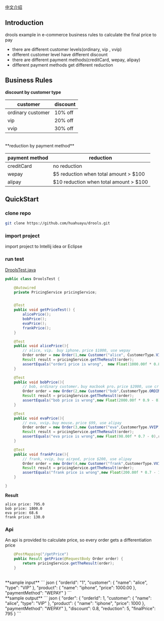 [中文介绍](https://github.com/huahuayu/drools/blob/master/README_CN.md)
## Introduction 
drools example in e-commerce business rules to calculate the final price to pay  

- there are different customer levels(ordinary, vip , vvip)  
- different customer level have different discount   
- there are different payment methods(creditCard, wepay, alipay)  
- different payment methods get different reduction  

## Business Rules
**discount by customer type**  

| customer  | discount  |
|---|---|
| ordinary customer  | 10% off  |
| vip  | 20% off  |
| vvip  | 30% off  |

<br>
**reduction by payment method** 

| payment method  | reduction  |
|---|---|
| creditCard  | no reduction  |
| wepay  | $5 reduction when total amount > $100  |
| alipay  | $10 reduction when total amount > $100  |

## QuickStart
### clone repo
``` bash
git clone https://github.com/huahuayu/drools.git
```

### import project
import project to Intellij idea or Eclipse

### run test
[DroolsTest.java](https://github.com/huahuayu/drools/blob/master/src/test/java/com/huahuayu/drools/DroolsTest.java) 
 
``` java
public class DroolsTest {

    @Autowired
    private PricingService pricingService;


    @Test
    public void getPriceTest() {
        alicePrice();
        bobPrice();
        evaPrice();
        frankPrice();
    }

    @Test
    public void alicePrice(){
        // alice, vip， buy iphone，price $1000, use wepay
        Order order = new Order(1,new Customer("alice", CustomerType.VIP),new Product("iphone",1000.00f), PaymentMethod.WEPAY);
        Result result = pricingService.getTheResult(order);
        assertEquals("order1 price is wrong",  new Float(1000.00f * 0.8 - 5),result.getFinalPrice());
    }

    @Test
    public void bobPrice(){
        // bob, ordinary customer，buy macbook pro，price $2000, use credit card
        Order order = new Order(2,new Customer("bob",CustomerType.ORDINARY),new Product("macbook pro",2000.00f), PaymentMethod.CREDITCARD);
        Result result = pricingService.getTheResult(order);
        assertEquals("bob price is wrong",new Float(2000.00f * 0.9 - 0),result.getFinalPrice());
    }

    @Test
    public void evaPrice(){
        // eva, vvip，buy mouse，price $99, use alipay
        Order order = new Order(3,new Customer("eva",CustomerType.VVIP),new Product("mouse",98.00f), PaymentMethod.ALIPAY);
        Result result = pricingService.getTheResult(order);
        assertEquals("eva price is wrong",new Float(98.00f * 0.7 - 0),result.getFinalPrice());
    }

    @Test
    public void frankPrice(){
        // frank, vvip, buy airpod, price $200, use alipay
        Order order = new Order(4,new Customer("frank",CustomerType.VVIP),new Product("airpod",200.00f), PaymentMethod.ALIPAY);
        Result result = pricingService.getTheResult(order);
        assertEquals("frank price is wrong",new Float(200.00f * 0.7 - 10),result.getFinalPrice());
    }

}
```

**Result**    
```
alice price: 795.0
bob price: 1800.0
eva price: 68.6
frank price: 130.0
```

### Api
An api is provided to calculate price, so every order gets a differentiation price  
``` java
    @PostMapping("/getPrice")
    public Result getPrice(@RequestBody Order order) {
        return pricingService.getTheResult(order);
    }
```
<br>
**sample input**  
``` json
{
    "orderId": "1",
    "customer": {
        "name": "alice",
        "type": "VIP"
    },
    "product": {
        "name": "iphone",
        "price": 1000.00
    },
    "paymentMethod": "WEPAY"
}
```

<br>
**sample output**  
``` json
{
    "order": {
        "orderId": 1,
        "customer": {
            "name": "alice",
            "type": "VIP"
        },
        "product": {
            "name": "iphone",
            "price": 1000
        },
        "paymentMethod": "WEPAY"
    },
    "discount": 0.8,
    "reduction": 5,
    "finalPrice": 795
}
```


